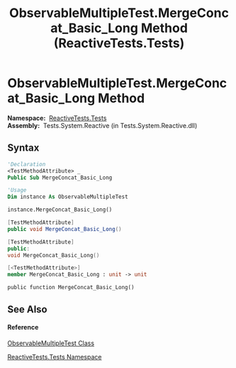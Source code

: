 ﻿---
title: ObservableMultipleTest.MergeConcat_Basic_Long Method  (ReactiveTests.Tests)
TOCTitle: MergeConcat_Basic_Long Method
ms:assetid: M:ReactiveTests.Tests.ObservableMultipleTest.MergeConcat_Basic_Long
ms:mtpsurl: https://msdn.microsoft.com/en-us/library/reactivetests.tests.observablemultipletest.mergeconcat_basic_long(v=VS.103)
ms:contentKeyID: 36619614
ms.date: 06/28/2011
mtps_version: v=VS.103
f1_keywords:
- ReactiveTests.Tests.ObservableMultipleTest.MergeConcat_Basic_Long
dev_langs:
- CSharp
- JScript
- VB
- FSharp
- c++
---

# ObservableMultipleTest.MergeConcat\_Basic\_Long Method

**Namespace:**  [ReactiveTests.Tests](hh289046\(v=vs.103\).md)  
**Assembly:**  Tests.System.Reactive (in Tests.System.Reactive.dll)

## Syntax

``` vb
'Declaration
<TestMethodAttribute> _
Public Sub MergeConcat_Basic_Long
```

``` vb
'Usage
Dim instance As ObservableMultipleTest

instance.MergeConcat_Basic_Long()
```

``` csharp
[TestMethodAttribute]
public void MergeConcat_Basic_Long()
```

``` c++
[TestMethodAttribute]
public:
void MergeConcat_Basic_Long()
```

``` fsharp
[<TestMethodAttribute>]
member MergeConcat_Basic_Long : unit -> unit 
```

``` jscript
public function MergeConcat_Basic_Long()
```

## See Also

#### Reference

[ObservableMultipleTest Class](hh303586\(v=vs.103\).md)

[ReactiveTests.Tests Namespace](hh289046\(v=vs.103\).md)

